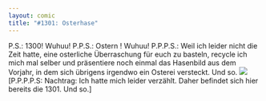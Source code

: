 ```yaml
---
layout: comic
title: "#1301: Osterhase"
---
```


P.S.: 1300! Wuhuu!
P.P.S.: Ostern ! Wuhuu!
P.P.P.S.: Weil ich leider nicht die Zeit hatte, eine osterliche Überraschung für euch zu basteln, recycle ich mich mal selber und präsentiere noch einmal das Hasenbild aus dem Vorjahr, in dem sich übrigens irgendwo ein Osterei versteckt. Und so. 
<a href="http://www.fonflatter.de/bilder/hasentetris.jpg"><img src="http://www.fonflatter.de/bilder/hasentetris_s.jpg"></a>
[P.P.P.P.S: Nachtrag: Ich hatte mich leider verzählt. Daher befindet sich hier bereits die 1301. Und so.]
